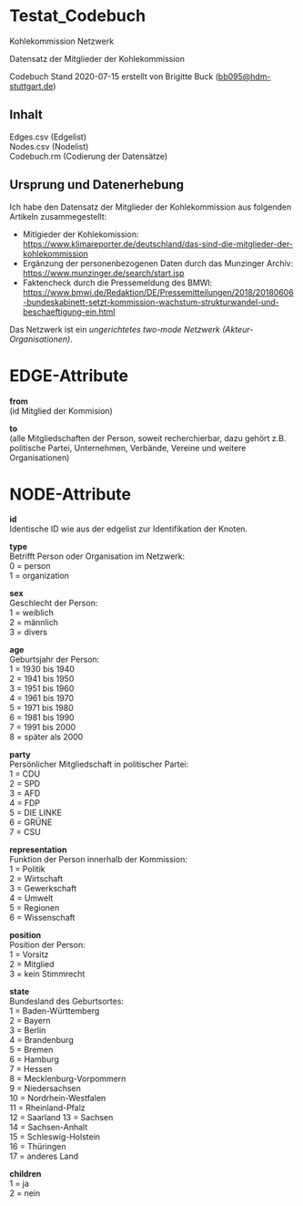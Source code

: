 # Testat_Codebuch 
Kohlekommission Netzwerk    

Datensatz der Mitglieder der Kohlekommission   

Codebuch Stand 2020-07-15 
erstellt von Brigitte Buck (bb095@hdm-stuttgart.de) 

## Inhalt 

Edges.csv (Edgelist)  
Nodes.csv (Nodelist)  
Codebuch.rm (Codierung der Datensätze)  

## Ursprung und Datenerhebung 
Ich habe den Datensatz der Mitglieder der Kohlekommission aus folgenden Artikeln zusammegestellt: 

- Mitlgieder der Kohlekomission: https://www.klimareporter.de/deutschland/das-sind-die-mitglieder-der-kohlekommission
- Ergänzung der personenbezogenen Daten durch das Munzinger Archiv: https://www.munzinger.de/search/start.jsp
- Faktencheck durch die Pressemeldung des BMWI: https://www.bmwi.de/Redaktion/DE/Pressemitteilungen/2018/20180606-bundeskabinett-setzt-kommission-wachstum-strukturwandel-und-beschaeftigung-ein.html

Das Netzwerk ist ein *ungerichtetes two-mode Netzwerk (Akteur-Organisationen)*.   

# EDGE-Attribute  

**from**   
(id Mitglied der Kommision) 

**to**  
(alle Mitgliedschaften der Person, soweit recherchierbar, dazu gehört z.B. politische Partei, Unternehmen, Verbände, Vereine und weitere Organisationen)  

# NODE-Attribute  

**id**  
Identische ID wie aus der edgelist zur Identifikation der Knoten.   

**type**  
Betrifft Person oder Organisation im Netzwerk:  
0 = person   
1 = organization  

**sex**   
Geschlecht der Person:   
1 = weiblich  
2 = männlich  
3 = divers  

**age**         
Geburtsjahr der Person:             
1 = 1930 bis 1940     
2 = 1941 bis 1950       
3 = 1951 bis 1960     
4 = 1961 bis 1970     
5 = 1971 bis 1980         
6 = 1981 bis 1990       
7 = 1991 bis 2000     
8 = später als 2000     

**party**       
Persönlicher Mitgliedschaft in politischer Partei:       
1 = CDU   
2 = SPD   
3 = AFD   
4 = FDP   
5 = DIE LINKE     
6 = GRÜNE   
7 = CSU   

**representation**    
Funktion der Person innerhalb der Kommission:   
1 = Politik   
2 = Wirtschaft    
3 = Gewerkschaft   
4 = Umwelt    
5 = Regionen  
6 = Wissenschaft  

**position**     
Position der Person:    
1 = Vorsitz   
2 = Mitglied   
3 = kein Stimmrecht   

**state**   
Bundesland des Geburtsortes:    
1 = Baden-Württemberg    
2 = Bayern   
3 = Berlin   
4 = Brandenburg     
5 = Bremen   
6 = Hamburg   
7 = Hessen  
8 = Mecklenburg-Vorpommern  
9 = Niedersachsen  
10 = Nordrhein-Westfalen  
11 = Rheinland-Pfalz  
12 = Saarland 
13 = Sachsen    
14 = Sachsen-Anhalt  
15 = Schleswig-Holstein   
16 = Thüringen   
17 = anderes Land

**children**  
1 = ja  
2 = nein  

##  
